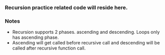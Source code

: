 ### Recursion practice related code will reside here.
### Notes
- Recursion supports 2 phases. ascending and descending. Loops only has ascending phase.
- Ascending will get called before recursive call and descending will be called after recursive function call.

